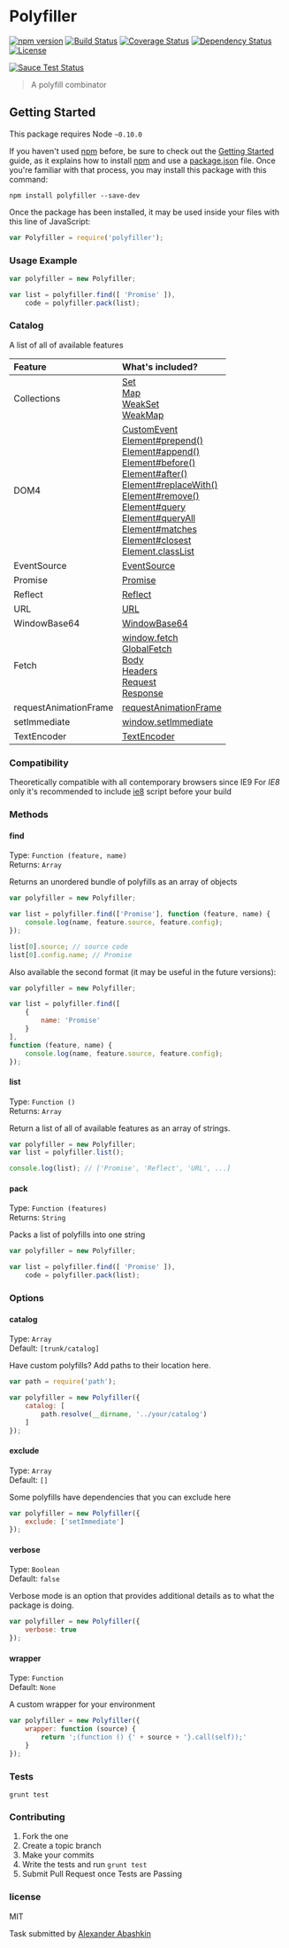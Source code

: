 # Polyfiller

[![npm version](https://badge.fury.io/js/polyfiller.svg)](http://badge.fury.io/js/polyfiller)
[![Build Status](https://travis-ci.org/monolithed/polyfiller.png)](https://travis-ci.org/monolithed/polyfiller)
[![Coverage Status](https://coveralls.io/repos/monolithed/polyfiller/badge.svg)](https://coveralls.io/r/monolithed/polyfiller)
[![Dependency Status](https://david-dm.org/monolithed/polyfiller.svg)](https://david-dm.org/monolithed/polyfiller)
[![License](https://img.shields.io/badge/license-MIT-brightgreen.svg)](LICENSE.txt)


[![Sauce Test Status](https://saucelabs.com/browser-matrix/monolithed.svg)](https://saucelabs.com/u/monolithed)

> A polyfill combinator

## Getting Started
This package requires Node `~0.10.0`

If you haven't used [npm](https://www.npmjs.com/) before, be sure to check out the [Getting Started](https://nodejs.org/community/) guide, as it explains how to install [npm](https://docs.npmjs.com/getting-started/installing-node) and use a [package.json](https://docs.npmjs.com/files/package.json) file. 
Once you're familiar with that process, you may install this package with this command:

```shell
npm install polyfiller --save-dev
```

Once the package has been installed, it may be used inside your files with this line of JavaScript:

```js
var Polyfiller = require('polyfiller');
```

### Usage Example

```js
var polyfiller = new Polyfiller;

var list = polyfiller.find([ 'Promise' ]),
	code = polyfiller.pack(list);
```


### Catalog

A list of all of available features

|   Feature              |                 What's included?                 |
|:-----------------------|:------------------------------------------------ |
|  Collections           | [Set](https://developer.mozilla.org/ru/docs/Web/JavaScript/Reference/Global_Objects/Set)<br /> [Map](https://developer.mozilla.org/ru/docs/Web/JavaScript/Reference/Global_Objects/Map)<br /> [WeakSet](https://developer.mozilla.org/ru/docs/Web/JavaScript/Reference/Global_Objects/WeakSet)<br /> [WeakMap](https://developer.mozilla.org/ru/docs/Web/JavaScript/Reference/Global_Objects/WeakMap)<br />  |
|  DOM4                  | [CustomEvent](https://developer.mozilla.org/en-US/docs/Web/API/CustomEvent)<br /> [Element#prepend()](https://dom.spec.whatwg.org/#dom-parentnode-prependnodes)<br /> [Element#append()](https://dom.spec.whatwg.org/#dom-parentnode-appendnodes)<br /> [Element#before()](https://dom.spec.whatwg.org/#dom-childnode-beforenodes)<br /> [Element#after()](https://dom.spec.whatwg.org/#dom-childnode-afternodes)<br /> [Element#replaceWith()](https://dom.spec.whatwg.org/#dom-childnode-replacewithnodes)<br /> [Element#remove()](https://dom.spec.whatwg.org/#dom-childnode-remove)<br /> [Element#query](https://dom.spec.whatwg.org/#dom-elements-queryrelativeselectors)<br /> [Element#queryAll](https://dom.spec.whatwg.org/#dom-elements-queryallrelativeselectors)<br /> [Element#matches](https://dom.spec.whatwg.org/#dom-element-matchesselectors)<br /> [Element#closest](https://dom.spec.whatwg.org/#dom-element-closestselectors)<br /> [Element.classList](https://developer.mozilla.org/en-US/docs/Web/API/Element/classList) |
|  EventSource           | [EventSource](https://developer.mozilla.org/en-US/docs/Web/API/EventSource) |
|  Promise               | [Promise](https://developer.mozilla.org/en-US/docs/Web/JavaScript/Reference/Global_Objects/Promise) |
|  Reflect               | [Reflect](https://developer.mozilla.org/ru/docs/Web/JavaScript/Reference/Global_Objects/Reflect) |
|  URL                   | [URL](https://developer.mozilla.org/en-US/docs/Web/API/URL) |
|  WindowBase64          | [WindowBase64](https://developer.mozilla.org/en-US/docs/Web/API/WindowBase64) |
|  Fetch                 | [window.fetch](https://developer.mozilla.org/en-US/docs/Web/API/Fetch_API) <br /> [GlobalFetch](https://developer.mozilla.org/en-US/docs/Web/API/GlobalFetch) <br /> [Body](https://developer.mozilla.org/en-US/docs/Web/API/Body) <br /> [Headers](https://developer.mozilla.org/en-US/docs/Web/API/Headers) <br /> [Request](https://developer.mozilla.org/en-US/docs/Web/API/Request) <br /> [Response](https://developer.mozilla.org/en-US/docs/Web/API/Response) |
|  requestAnimationFrame | [requestAnimationFrame](https://developer.mozilla.org/ru/docs/DOM/window.requestAnimationFrame)| 
|  setImmediate          | [window.setImmediate](https://developer.mozilla.org/ru/docs/Web/API/Window/setImmediate) |
|  TextEncoder           | [TextEncoder](https://developer.mozilla.org/en-US/docs/Web/API/TextEncoder) |


### Compatibility

Theoretically compatible with all contemporary browsers since IE9
For *IE8* only it's recommended to include [ie8](https://github.com/WebReflection/ie8) script before your build

### Methods

#### find

Type: `Function (feature, name)` <br />
Returns: `Array`


Returns an unordered bundle of polyfills as an array of objects

```js
var polyfiller = new Polyfiller;

var list = polyfiller.find(['Promise'], function (feature, name) {
	console.log(name, feature.source, feature.config);
});

list[0].source; // source code
list[0].config.name; // Promise
```


Also available the second format (it may be useful in the future versions):

```js
var polyfiller = new Polyfiller;

var list = polyfiller.find([
	{ 
		name: 'Promise'
	}
],
function (feature, name) {
	console.log(name, feature.source, feature.config);
});
```

#### list

Type: `Function ()` <br />
Returns: `Array`

Return a list of all of available features as an array of strings.

```js
var polyfiller = new Polyfiller;
var list = polyfiller.list();

console.log(list); // ['Promise', 'Reflect', 'URL', ...]
```

#### pack

Type: `Function (features)` <br />
Returns: `String`

Packs a list of polyfills into one string

```js
var polyfiller = new Polyfiller;

var list = polyfiller.find([ 'Promise' ]),
	code = polyfiller.pack(list);
```


### Options

#### catalog

Type: `Array` <br />
Default: `[trunk/catalog]`

Have custom polyfills? Add paths to their location here.

```js
var path = require('path');

var polyfiller = new Polyfiller({
	catalog: [ 
		path.resolve(__dirname, '../your/catalog') 
	]
});
```

#### exclude

Type: `Array` <br />
Default: `[]`

Some polyfills have dependencies that you can exclude here

```js
var polyfiller = new Polyfiller({
	exclude: ['setImmediate']
});
```

#### verbose

Type: `Boolean` <br />
Default: `false`

Verbose mode is an option that provides additional details as to what the package is doing.

```js
var polyfiller = new Polyfiller({
	verbose: true
});
```

#### wrapper

Type: `Function` <br />
Default: `None`

A custom wrapper for your environment

```js
var polyfiller = new Polyfiller({
	wrapper: function (source) {
		return ';(function () {' + source + '}.call(self));'
	}
});
```

### Tests

```
grunt test
```

### Contributing

1. Fork the one
2. Create a topic branch
3. Make your commits
4. Write the tests and run `grunt test`
5. Submit Pull Request once Tests are Passing


### license

MIT

Task submitted by [Alexander Abashkin](https://github.com/monolithed)
